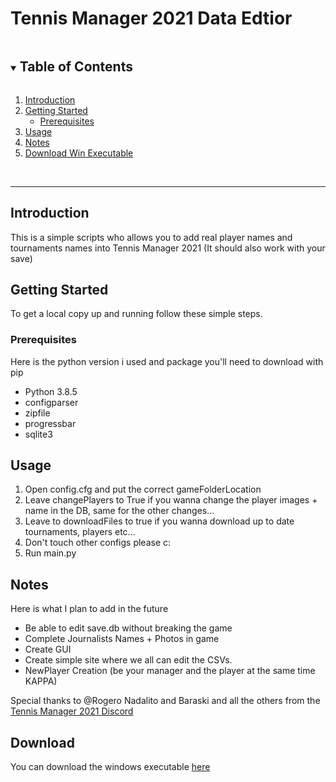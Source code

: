 # Tennis Manager 2021 Data Edtior


<details open="open">
  <summary><h2 style="display: inline-block">Table of Contents</h2></summary>
  <ol>
    <li>
      <a href="#introduction">Introduction</a>
    </li>
    <li>
      <a href="#getting-started">Getting Started</a>
      <ul>
        <li><a href="#prerequisites">Prerequisites</a></li>
      </ul>
    </li>
    <li><a href="#usage">Usage</a></li>
    <li><a href="#notes">Notes</a></li>
    <li><a href="#download">Download Win Executable</a></li>
  </ol>
</details>

<br />

---

## Introduction
This is a simple scripts who allows you to add real player names and tournaments names into Tennis Manager 2021 (It should also work with your save)

<!-- GETTING STARTED -->
## Getting Started

To get a local copy up and running follow these simple steps.

### Prerequisites

Here is the python version i used and package you'll need to download with pip

* []() Python 3.8.5
* []() configparser
* []() zipfile
* []() progressbar
* []() sqlite3


## Usage

1. Open config.cfg and put the correct gameFolderLocation
2. Leave changePlayers to True if you wanna change the player images + name in the DB, same for the other changes...
3. Leave to downloadFiles to true if you wanna download up to date tournaments, players etc...
5. Don't touch other configs please c:
4. Run main.py


## Notes
Here is what I plan to add in the future
* []() Be able to edit save.db without breaking the game
* []() Complete Journalists Names + Photos in game
* []() Create GUI
* []() Create simple site where we all can edit the CSVs.
* []() NewPlayer Creation (be your manager and the player at the same time KAPPA)

Special thanks to @Rogero Nadalito and Baraski and all the others from the [Tennis Manager 2021 Discord](https://discord.com/invite/fenRf7nTKc)

## Download
You can download the windows executable [here](https://www.mediafire.com/file/lxqmr7bjdpqocgx/TMDataEditorv0.3.zip/file)
